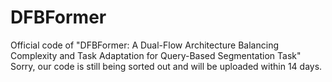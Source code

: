 # DFBFormer
Official code of "DFBFormer: A Dual-Flow Architecture Balancing Complexity and Task Adaptation for Query-Based Segmentation Task"
Sorry, our code is still being sorted out and will be uploaded within 14 days.
